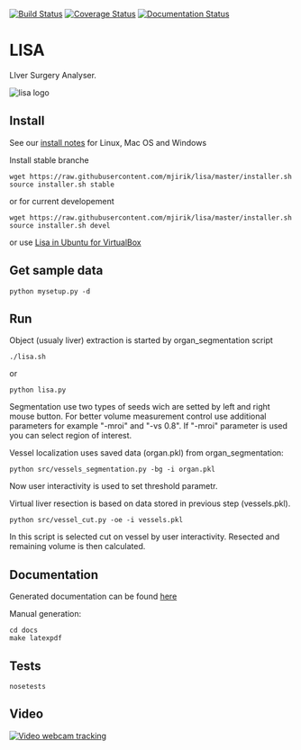 [![Build Status](https://travis-ci.org/mjirik/lisa.svg)](https://travis-ci.org/mjirik/lisa)
[![Coverage Status](https://coveralls.io/repos/mjirik/lisa/badge.svg)](https://coveralls.io/r/mjirik/lisa)
[![Documentation Status](https://readthedocs.org/projects/liver-surgery-analyser/badge/?version=latest)](https://readthedocs.org/projects/liver-surgery-analyser/?badge=latest)
  
LISA 
=============

LIver Surgery Analyser.

![lisa logo](https://raw.githubusercontent.com/mjirik/lisa/master/applications/LISA256.png)




Install
-------

See our [install notes](https://github.com/mjirik/lisa/blob/master/INSTALL.md) for Linux, Mac OS and Windows 


Install stable branche

    wget https://raw.githubusercontent.com/mjirik/lisa/master/installer.sh
    source installer.sh stable

or for current developement

    wget https://raw.githubusercontent.com/mjirik/lisa/master/installer.sh
    source installer.sh devel

or use [Lisa in Ubuntu for VirtualBox](http://147.228.240.61/queetech/install/lisa_ubuntu14.04.vdi)



Get sample data
---------------

    python mysetup.py -d



Run
---

Object (usualy liver) extraction is started by organ_segmentation script

    ./lisa.sh

or

    python lisa.py

Segmentation use two types of seeds wich are setted by left and right mouse
button. For better volume measurement control use additional parameters
for example "-mroi" and "-vs 0.8". If "-mroi" parameter is used you can
select region of interest.


Vessel localization uses saved data (organ.pkl) from organ_segmentation:

    python src/vessels_segmentation.py -bg -i organ.pkl

Now user interactivity is used to set threshold parametr.

Virtual liver resection is based on data stored in previous step 
(vessels.pkl).

    python src/vessel_cut.py -oe -i vessels.pkl

In this script is selected cut on vessel by user interactivity. Resected and
remaining volume is then calculated.

Documentation
-------------

Generated documentation can be found [here](http://147.228.240.61/queetech/Lisa-docs/html/)

Manual generation:

    cd docs
    make latexpdf


Tests
-----

    nosetests
    
    
Video
-----

[![Video webcam tracking](https://img.youtube.com/vi/O408OKV5LhQ/0.jpg)](https://www.youtube.com/watch?v=O408OKV5LhQ)

